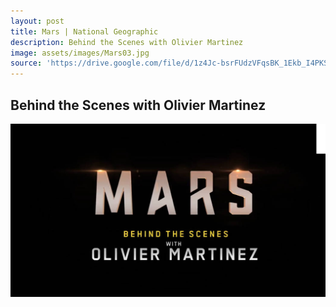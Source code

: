 ```yaml
---
layout: post
title: Mars | National Geographic
description: Behind the Scenes with Olivier Martinez 
image: assets/images/Mars03.jpg
source: 'https://drive.google.com/file/d/1z4Jc-bsrFUdzVFqsBK_1Ekb_I4PKSF-Z/view'
---
```

<h2> Behind the Scenes with Olivier Martinez </h2>

<a id="link" href="https://drive.google.com/file/d/1z4Jc-bsrFUdzVFqsBK_1Ekb_I4PKSF-Z/view" target="_blank"><img src="/assets/images/Mars03.jpg"></a>
